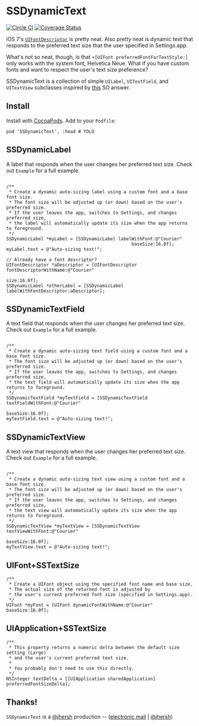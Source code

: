 SSDynamicText
=============

[![Circle CI](https://circleci.com/gh/splinesoft/SSDynamicText.svg?style=svg&circle-token=cc2c1e6a7fedf6ad4cd604ee57d923ad647c78d4)](https://circleci.com/gh/splinesoft/SSDynamicText) [![Coverage Status](https://coveralls.io/repos/splinesoft/SSDynamicText/badge.svg)](https://coveralls.io/r/splinesoft/SSDynamicText)
 
iOS 7's [`UIFontDescriptor`](https://developer.apple.com/library/ios/documentation/UIKit/Reference/UIFontDescriptor_Class/) is pretty neat. Also pretty neat is dynamic text that responds to the preferred text size that the user specified in Settings.app.

What's not so neat, though, is that `+[UIFont preferredFontForTextStyle:]` only works with the system font, Helvetica Neue. What if you have custom fonts and want to respect the user's text size preference?

SSDynamicText is a collection of simple `UILabel`, `UITextField`, and `UITextView` subclasses inspired by [this](http://stackoverflow.com/questions/18758227/ios7-can-we-use-other-than-helvetica-neue-fonts-with-dynamic-type/19024944#19024944) SO answer.

## Install

Install with [CocoaPods](http://cocoapods.org). Add to your `Podfile`:

```
pod 'SSDynamicText', :head # YOLO
```

## SSDynamicLabel

A label that responds when the user changes her preferred text size. Check out `Example` for a full example.

```objc

/**
 * Create a dynamic auto-sizing label using a custom font and a base font size.
 * The font size will be adjusted up (or down) based on the user's preferred size.
 * If the user leaves the app, switches to Settings, and changes preferred size,
 * the label will automatically update its size when the app returns to foreground.
 */
SSDynamicLabel *myLabel = [SSDynamicLabel labelWithFont:@"Courier" 
                                               baseSize:16.0f];
myLabel.text = @"Auto-sizing text!";
                                                       
// Already have a font descriptor?
UIFontDescriptor *aDescriptor = [UIFontDescriptor fontDescriptorWithName:@"Courier"
                                                                    size:16.0f];
SSDynamicLabel *otherLabel = [SSDynamicLabel labelWithFontDescriptor:aDescriptor];
```

## SSDynamicTextField

A text field that responds when the user changes her preferred text size. Check out `Example` for a full example.

```objc

/**
 * Create a dynamic auto-sizing text field using a custom font and a base font size.
 * The font size will be adjusted up (or down) based on the user's preferred size.
 * If the user leaves the app, switches to Settings, and changes preferred size,
 * the text field will automatically update its size when the app returns to foreground.
 */
SSDynamicTextField *myTextField = [SSDynamicTextField textFieldWithFont:@"Courier" 
                                                               baseSize:16.0f];
myTextField.text = @"Auto-sizing text!";
```

## SSDynamicTextView

A text view that responds when the user changes her preferred text size. Check out `Example` for a full example.

```objc

/**
 * Create a dynamic auto-sizing text view using a custom font and a base font size.
 * The font size will be adjusted up (or down) based on the user's preferred size.
 * If the user leaves the app, switches to Settings, and changes preferred size,
 * the text view will automatically update its size when the app returns to foreground.
 */
SSDynamicTextView *myTextView = [SSDynamicTextView textViewWithFont:@"Courier" 
                                                           baseSize:16.0f];
myTextView.text = @"Auto-sizing text!";
```

## UIFont+SSTextSize

```objc
/**
 * Create a UIFont object using the specified font name and base size.
 * The actual size of the returned font is adjusted by
 * the user's current preferred font size (specified in Settings.app).
 */
UIFont *myFont = [UIFont dynamicFontWithName:@"Courier" baseSize:16.0f];
```

## UIApplication+SSTextSize

```objc
/**
 * This property returns a numeric delta between the default size setting (Large)
 * and the user's current preferred text size.
 *
 * You probably don't need to use this directly.
 */
NSInteger textDelta = [[UIApplication sharedApplication] preferredFontSizeDelta];
```


## Thanks!

`SSDynamicText` is a [@jhersh](https://github.com/jhersh) production -- ([electronic mail](mailto:jon@her.sh) | [@jhersh](https://twitter.com/jhersh))
